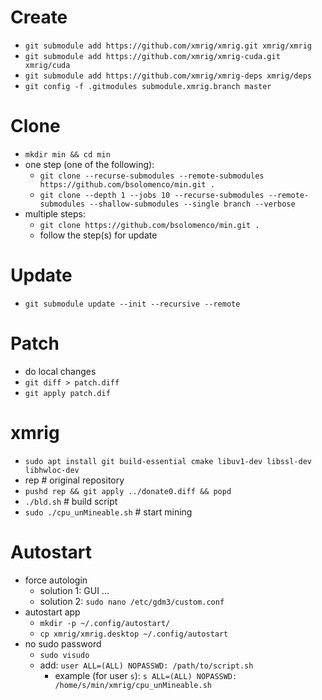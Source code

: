 # Create
- `git submodule add https://github.com/xmrig/xmrig.git xmrig/xmrig`
- `git submodule add https://github.com/xmrig/xmrig-cuda.git xmrig/cuda`
- `git submodule add https://github.com/xmrig/xmrig-deps xmrig/deps`
- `git config -f .gitmodules submodule.xmrig.branch master`

# Clone
- `mkdir min && cd min`
- one step (one of the following):
    - `git clone --recurse-submodules --remote-submodules https://github.com/bsolomenco/min.git .`
    - `git clone --depth 1 --jobs 10 --recurse-submodules --remote-submodules --shallow-submodules --single branch --verbose`
- multiple steps:
    - `git clone https://github.com/bsolomenco/min.git .`
    - follow the step(s) for update

# Update
- `git submodule update --init --recursive --remote`

# Patch
- do local changes
- `git diff > patch.diff`
- `git apply patch.dif`

# xmrig
- `sudo apt install git build-essential cmake libuv1-dev libssl-dev libhwloc-dev`
- rep                           # original repository
- `pushd rep && git apply ../donate0.diff && popd`
- `./bld.sh`                    # build script
- `sudo ./cpu_unMineable.sh`    # start mining

# Autostart
- force autologin
    - solution 1: GUI ...
    - solution 2: `sudo nano /etc/gdm3/custom.conf`
- autostart app
    - `mkdir -p ~/.config/autostart/`
    - `cp xmrig/xmrig.desktop ~/.config/autostart`
- no sudo password
    - `sudo visudo`
    - add: `user ALL=(ALL) NOPASSWD: /path/to/script.sh`
        - example (for user `s`): `s ALL=(ALL) NOPASSWD: /home/s/min/xmrig/cpu_unMineable.sh`
